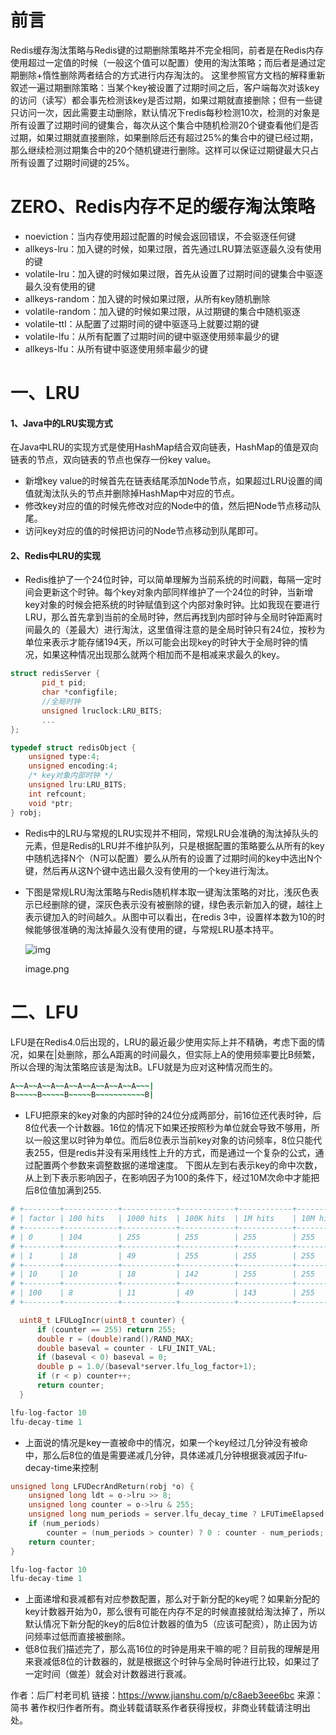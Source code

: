 # 前言

Redis缓存淘汰策略与Redis键的过期删除策略并不完全相同，前者是在Redis内存使用超过一定值的时候（一般这个值可以配置）使用的淘汰策略；而后者是通过定期删除+惰性删除两者结合的方式进行内存淘汰的。
 这里参照官方文档的解释重新叙述一遍过期删除策略：当某个key被设置了过期时间之后，客户端每次对该key的访问（读写）都会事先检测该key是否过期，如果过期就直接删除；但有一些键只访问一次，因此需要主动删除，默认情况下redis每秒检测10次，检测的对象是所有设置了过期时间的键集合，每次从这个集合中随机检测20个键查看他们是否过期，如果过期就直接删除，如果删除后还有超过25%的集合中的键已经过期，那么继续检测过期集合中的20个随机键进行删除。这样可以保证过期键最大只占所有设置了过期时间键的25%。

# ZERO、Redis内存不足的缓存淘汰策略

- noeviction：当内存使用超过配置的时候会返回错误，不会驱逐任何键
- allkeys-lru：加入键的时候，如果过限，首先通过LRU算法驱逐最久没有使用的键
- volatile-lru：加入键的时候如果过限，首先从设置了过期时间的键集合中驱逐最久没有使用的键
- allkeys-random：加入键的时候如果过限，从所有key随机删除
- volatile-random：加入键的时候如果过限，从过期键的集合中随机驱逐
- volatile-ttl：从配置了过期时间的键中驱逐马上就要过期的键
- volatile-lfu：从所有配置了过期时间的键中驱逐使用频率最少的键
- allkeys-lfu：从所有键中驱逐使用频率最少的键

# 一、LRU

#### 1、Java中的LRU实现方式

在Java中LRU的实现方式是使用HashMap结合双向链表，HashMap的值是双向链表的节点，双向链表的节点也保存一份key value。

- 新增key value的时候首先在链表结尾添加Node节点，如果超过LRU设置的阈值就淘汰队头的节点并删除掉HashMap中对应的节点。
- 修改key对应的值的时候先修改对应的Node中的值，然后把Node节点移动队尾。
- 访问key对应的值的时候把访问的Node节点移动到队尾即可。

#### 2、Redis中LRU的实现

- Redis维护了一个24位时钟，可以简单理解为当前系统的时间戳，每隔一定时间会更新这个时钟。每个key对象内部同样维护了一个24位的时钟，当新增key对象的时候会把系统的时钟赋值到这个内部对象时钟。比如我现在要进行LRU，那么首先拿到当前的全局时钟，然后再找到内部时钟与全局时钟距离时间最久的（差最大）进行淘汰，这里值得注意的是全局时钟只有24位，按秒为单位来表示才能存储194天，所以可能会出现key的时钟大于全局时钟的情况，如果这种情况出现那么就两个相加而不是相减来求最久的key。



```cpp
struct redisServer {
       pid_t pid; 
       char *configfile; 
       //全局时钟
       unsigned lruclock:LRU_BITS; 
       ...
};
```



```cpp
typedef struct redisObject {
    unsigned type:4;
    unsigned encoding:4;
    /* key对象内部时钟 */
    unsigned lru:LRU_BITS;
    int refcount;
    void *ptr;
} robj;
```

- Redis中的LRU与常规的LRU实现并不相同，常规LRU会准确的淘汰掉队头的元素，但是Redis的LRU并不维护队列，只是根据配置的策略要么从所有的key中随机选择N个（N可以配置）要么从所有的设置了过期时间的key中选出N个键，然后再从这N个键中选出最久没有使用的一个key进行淘汰。

- 下图是常规LRU淘汰策略与Redis随机样本取一键淘汰策略的对比，浅灰色表示已经删除的键，深灰色表示没有被删除的键，绿色表示新加入的键，越往上表示键加入的时间越久。从图中可以看出，在redis 3中，设置样本数为10的时候能够很准确的淘汰掉最久没有使用的键，与常规LRU基本持平。

  ![img](https:////upload-images.jianshu.io/upload_images/12062369-7fae1afe70569623.png?imageMogr2/auto-orient/strip|imageView2/2/w/854/format/webp)

  image.png

# 二、LFU

LFU是在Redis4.0后出现的，LRU的最近最少使用实际上并不精确，考虑下面的情况，如果在|处删除，那么A距离的时间最久，但实际上A的使用频率要比B频繁，所以合理的淘汰策略应该是淘汰B。LFU就是为应对这种情况而生的。



```ruby
A~~A~~A~~A~~A~~A~~A~~A~~A~~A~~~|
B~~~~~B~~~~~B~~~~~B~~~~~~~~~~~B|
```

- LFU把原来的key对象的内部时钟的24位分成两部分，前16位还代表时钟，后8位代表一个计数器。16位的情况下如果还按照秒为单位就会导致不够用，所以一般这里以时钟为单位。而后8位表示当前key对象的访问频率，8位只能代表255，但是redis并没有采用线性上升的方式，而是通过一个复杂的公式，通过配置两个参数来调整数据的递增速度。
   下图从左到右表示key的命中次数，从上到下表示影响因子，在影响因子为100的条件下，经过10M次命中才能把后8位值加满到255.



```bash
# +--------+------------+------------+------------+------------+------------+
# | factor | 100 hits   | 1000 hits  | 100K hits  | 1M hits    | 10M hits   |
# +--------+------------+------------+------------+------------+------------+
# | 0      | 104        | 255        | 255        | 255        | 255        |
# +--------+------------+------------+------------+------------+------------+
# | 1      | 18         | 49         | 255        | 255        | 255        |
# +--------+------------+------------+------------+------------+------------+
# | 10     | 10         | 18         | 142        | 255        | 255        |
# +--------+------------+------------+------------+------------+------------+
# | 100    | 8          | 11         | 49         | 143        | 255        |
# +--------+------------+------------+------------+------------+------------+
```



```cpp
  uint8_t LFULogIncr(uint8_t counter) {
      if (counter == 255) return 255;
      double r = (double)rand()/RAND_MAX;
      double baseval = counter - LFU_INIT_VAL;
      if (baseval < 0) baseval = 0;
      double p = 1.0/(baseval*server.lfu_log_factor+1);
      if (r < p) counter++;
      return counter;
  }
```



```cpp
lfu-log-factor 10
lfu-decay-time 1
```

- 上面说的情况是key一直被命中的情况，如果一个key经过几分钟没有被命中，那么后8位的值是需要递减几分钟，具体递减几分钟根据衰减因子lfu-decay-time来控制



```cpp
unsigned long LFUDecrAndReturn(robj *o) {
    unsigned long ldt = o->lru >> 8;
    unsigned long counter = o->lru & 255;
    unsigned long num_periods = server.lfu_decay_time ? LFUTimeElapsed(ldt) / server.lfu_decay_time : 0;
    if (num_periods)
        counter = (num_periods > counter) ? 0 : counter - num_periods;
    return counter;
}
```



```cpp
lfu-log-factor 10
lfu-decay-time 1
```

- 上面递增和衰减都有对应参数配置，那么对于新分配的key呢？如果新分配的key计数器开始为0，那么很有可能在内存不足的时候直接就给淘汰掉了，所以默认情况下新分配的key的后8位计数器的值为5（应该可配资），防止因为访问频率过低而直接被删除。
- 低8位我们描述完了，那么高16位的时钟是用来干嘛的呢？目前我的理解是用来衰减低8位的计数器的，就是根据这个时钟与全局时钟进行比较，如果过了一定时间（做差）就会对计数器进行衰减。



作者：后厂村老司机
链接：https://www.jianshu.com/p/c8aeb3eee6bc
来源：简书
著作权归作者所有。商业转载请联系作者获得授权，非商业转载请注明出处。